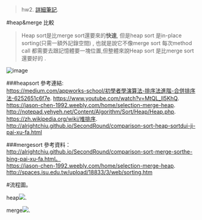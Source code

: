 >hw2. 
[詳細筆記](https://github.com/hello02923/lai/tree/master/content/week6#week6). 

#heap&merge 比較  
>Heap sort是比merge sort還要來的**快速**, 但是heap sort 是in-place sorting(只需一額外記錄空間) , 也就是說它不像merge sort 每次method call 都需要去跟記憶體要一塊位置,但整體來說Heap sort 是比merge sort還要好的 .  
  
  
![image](https://github.com/hello02923/lai/blob/master/image/截圖%202019-11-07%20下午7.23.15.png)


###heapsort 參考連結:    
https://medium.com/appworks-school/初學者學演算法-排序法進階-合併排序法-6252651c6f7e. 
https://www.youtube.com/watch?v=MtQL_ll5KhQ.   
https://jason-chen-1992.weebly.com/home/selection-merge-heap. 
http://notepad.yehyeh.net/Content/Algorithm/Sort/Heap/Heap.php. 
https://zh.wikipedia.org/wiki/堆排序.   
http://alrightchiu.github.io/SecondRound/comparison-sort-heap-sortdui-ji-pai-xu-fa.html


###mergesort 參考資料：  
http://alrightchiu.github.io/SecondRound/comparison-sort-merge-sorthe-bing-pai-xu-fa.html。   
https://jason-chen-1992.weebly.com/home/selection-merge-heap. 
http://spaces.isu.edu.tw/upload/18833/3/web/sorting.htm


    



#流程圖。

heap![](https://github.com/hello02923/lai/blob/master/image/heap_sort.png).   

merge![](https://github.com/hello02923/lai/blob/master/image/merge_sort.png). 
 



